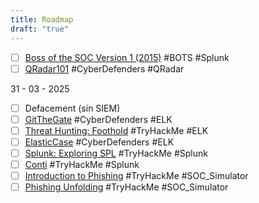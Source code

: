 ```yaml
---
title: Roadmap
draft: "true"
---
```


- [ ] [Boss of the SOC Version 1 (2015)](https://bots.splunk.com/event/3oQ7sqI5bajOCP43o0svqT) #BOTS #Splunk
- [ ] [QRadar101](https://cyberdefenders.org/blueteam-ctf-challenges/qradar101/) #CyberDefenders #QRadar

31 - 03 - 2025

- [ ] Defacement (sin SIEM)
- [ ] [GitTheGate](https://cyberdefenders.org/blueteam-ctf-challenges/gitthegate/?cta=navbar-sign-in&origin=%2Fblueteam-ctf-challenges%2Fgitthegate%2F) #CyberDefenders #ELK
- [ ] [Threat Hunting: Foothold](https://tryhackme.com/room/threathuntingfoothold) #TryHackMe #ELK
- [ ] [ElasticCase](https://cyberdefenders.org/blueteam-ctf-challenges/elasticcase/) #CyberDefenders #ELK
- [ ] [Splunk: Exploring SPL](https://tryhackme.com/room/splunkexploringspl) #TryHackMe #Splunk
- [ ] [Conti](https://tryhackme.com/room/contiransomwarehgh) #TryHackMe #Splunk
- [ ] [Introduction to Phishing](https://tryhackme.com/soc-sim) #TryHackMe #SOC_Simulator
- [ ] [Phishing Unfolding](https://tryhackme.com/soc-sim) #TryHackMe #SOC_Simulator